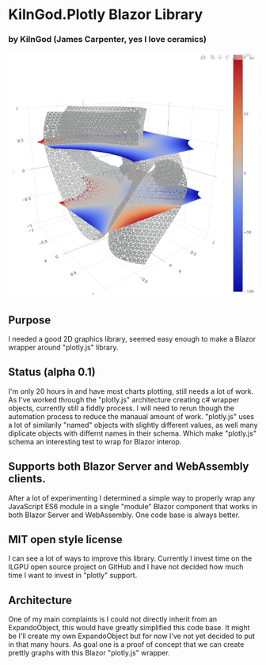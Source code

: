 # KilnGod.Plotly Blazor Library  

### by KilnGod (James Carpenter, yes I love ceramics)

![Alt text](./PlotlyGraph.png?raw=true "3D Chart goes here")

## Purpose
I needed a good 2D graphics library, seemed easy enough to make a Blazor wrapper around "plotly.js" library. 

## Status (alpha 0.1)
I'm only 20 hours in and have most charts plotting, still needs a lot of work. As I've worked through the "plotly.js" 
architecture creating c# wrapper objects, currently still a fiddly process. I will need to rerun though the automation 
process to reduce the manaual amount of work. "plotly.js" uses a lot of similarily "named" objects with slightly different
values, as well many diplicate objects with differnt names in their schema. Which make "plotly.js" schema an interesting 
test to wrap for Blazor interop.

## Supports both Blazor Server and WebAssembly clients.
After a lot of experimenting I determined a simple way to properly wrap any JavaScript ES6 module in a single "module" Blazor component 
that works in both Blazor Server and WebAssembly. One code base is always better.

## MIT open style license
I can see a lot of ways to improve this library. Currently I invest time on the ILGPU open source project on GitHub and I have 
not decided how much time I want to invest in "plotly" support.

## Architecture
One of my main complaints is I could not directly inherit from an ExpandoObject, this would have greatly simplified this code base.
It might be I'll create my own ExpandoObject but for now I've not yet decided to put in that many hours. As goal one is a proof of
concept that we can create prettly graphs with this Blazor "plotly.js" wrapper.









